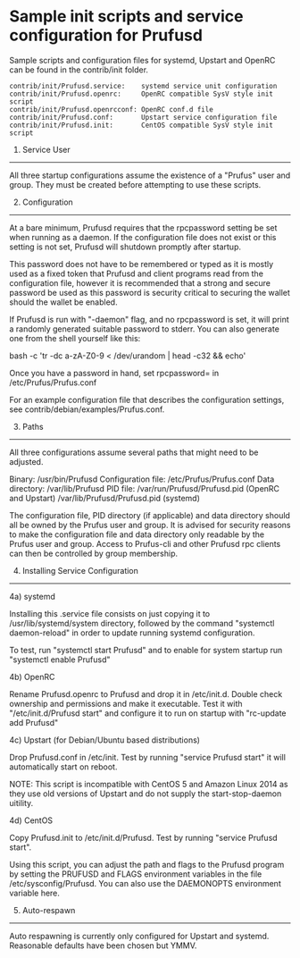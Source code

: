 Sample init scripts and service configuration for Prufusd
==========================================================

Sample scripts and configuration files for systemd, Upstart and OpenRC
can be found in the contrib/init folder.

    contrib/init/Prufusd.service:    systemd service unit configuration
    contrib/init/Prufusd.openrc:     OpenRC compatible SysV style init script
    contrib/init/Prufusd.openrcconf: OpenRC conf.d file
    contrib/init/Prufusd.conf:       Upstart service configuration file
    contrib/init/Prufusd.init:       CentOS compatible SysV style init script

1. Service User
---------------------------------

All three startup configurations assume the existence of a "Prufus" user
and group.  They must be created before attempting to use these scripts.

2. Configuration
---------------------------------

At a bare minimum, Prufusd requires that the rpcpassword setting be set
when running as a daemon.  If the configuration file does not exist or this
setting is not set, Prufusd will shutdown promptly after startup.

This password does not have to be remembered or typed as it is mostly used
as a fixed token that Prufusd and client programs read from the configuration
file, however it is recommended that a strong and secure password be used
as this password is security critical to securing the wallet should the
wallet be enabled.

If Prufusd is run with "-daemon" flag, and no rpcpassword is set, it will
print a randomly generated suitable password to stderr.  You can also
generate one from the shell yourself like this:

bash -c 'tr -dc a-zA-Z0-9 < /dev/urandom | head -c32 && echo'

Once you have a password in hand, set rpcpassword= in /etc/Prufus/Prufus.conf

For an example configuration file that describes the configuration settings,
see contrib/debian/examples/Prufus.conf.

3. Paths
---------------------------------

All three configurations assume several paths that might need to be adjusted.

Binary:              /usr/bin/Prufusd
Configuration file:  /etc/Prufus/Prufus.conf
Data directory:      /var/lib/Prufusd
PID file:            /var/run/Prufusd/Prufusd.pid (OpenRC and Upstart)
                     /var/lib/Prufusd/Prufusd.pid (systemd)

The configuration file, PID directory (if applicable) and data directory
should all be owned by the Prufus user and group.  It is advised for security
reasons to make the configuration file and data directory only readable by the
Prufus user and group.  Access to Prufus-cli and other Prufusd rpc clients
can then be controlled by group membership.

4. Installing Service Configuration
-----------------------------------

4a) systemd

Installing this .service file consists on just copying it to
/usr/lib/systemd/system directory, followed by the command
"systemctl daemon-reload" in order to update running systemd configuration.

To test, run "systemctl start Prufusd" and to enable for system startup run
"systemctl enable Prufusd"

4b) OpenRC

Rename Prufusd.openrc to Prufusd and drop it in /etc/init.d.  Double
check ownership and permissions and make it executable.  Test it with
"/etc/init.d/Prufusd start" and configure it to run on startup with
"rc-update add Prufusd"

4c) Upstart (for Debian/Ubuntu based distributions)

Drop Prufusd.conf in /etc/init.  Test by running "service Prufusd start"
it will automatically start on reboot.

NOTE: This script is incompatible with CentOS 5 and Amazon Linux 2014 as they
use old versions of Upstart and do not supply the start-stop-daemon uitility.

4d) CentOS

Copy Prufusd.init to /etc/init.d/Prufusd. Test by running "service Prufusd start".

Using this script, you can adjust the path and flags to the Prufusd program by
setting the PRUFUSD and FLAGS environment variables in the file
/etc/sysconfig/Prufusd. You can also use the DAEMONOPTS environment variable here.

5. Auto-respawn
-----------------------------------

Auto respawning is currently only configured for Upstart and systemd.
Reasonable defaults have been chosen but YMMV.
